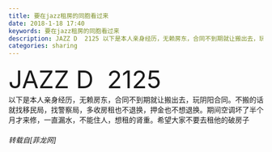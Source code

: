 ```yaml
---
title: 要在jazz租房的同胞看过来
date: 2018-1-18 17:40
keywords: 要在jazz租房的同胞看过来
description: JAZZ D  2125 以下是本人亲身经历，无赖房东，合同不到期就让搬出去，玩阴阳合同。不搬的话就找移民局，找警察局，多收房租也不退换，押金也不想退换。期间空调坏了半个月才来修，一直漏水，不能住人，想租的肾重。希望大家不要去租他的破房子
categories: sharing
---
```

<td class="t_f" id="postmessage_1107939">

<font size="7">JAZZ D  2125 </font><br/>
以下是本人亲身经历，无赖房东，合同不到期就让搬出去，玩阴阳合同。不搬的话就找移民局，找警察局，多收房租也不退换，押金也不想退换。期间空调坏了半个月才来修，一直漏水，不能住人，想租的肾重。希望大家不要去租他的破房子</td>
###### 转载自[菲龙网]